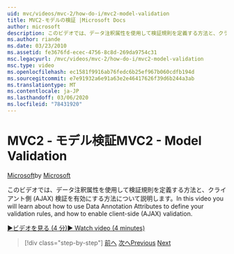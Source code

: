 ```yaml
---
uid: mvc/videos/mvc-2/how-do-i/mvc2-model-validation
title: MVC2-モデルの検証 |Microsoft Docs
author: microsoft
description: このビデオでは、データ注釈属性を使用して検証規則を定義する方法と、クライアント側 (AJAX) 検証を有効にする方法について説明します。
ms.author: riande
ms.date: 03/23/2010
ms.assetid: fe3676fd-ecec-4756-8c8d-269da9754c31
msc.legacyurl: /mvc/videos/mvc-2/how-do-i/mvc2-model-validation
msc.type: video
ms.openlocfilehash: ec1581f9916ab76fedc6b25ef967b060cdfb194d
ms.sourcegitcommit: e7e91932a6e91a63e2e46417626f39d6b244a3ab
ms.translationtype: MT
ms.contentlocale: ja-JP
ms.lasthandoff: 03/06/2020
ms.locfileid: "78431920"
---
```

# <a name="mvc2---model-validation"></a><span data-ttu-id="0d1cd-103">MVC2 - モデル検証</span><span class="sxs-lookup"><span data-stu-id="0d1cd-103">MVC2 - Model Validation</span></span>

<span data-ttu-id="0d1cd-104">[Microsoft](https://github.com/microsoft)</span><span class="sxs-lookup"><span data-stu-id="0d1cd-104">by [Microsoft](https://github.com/microsoft)</span></span>

<span data-ttu-id="0d1cd-105">このビデオでは、データ注釈属性を使用して検証規則を定義する方法と、クライアント側 (AJAX) 検証を有効にする方法について説明します。</span><span class="sxs-lookup"><span data-stu-id="0d1cd-105">In this video you will learn about how to use Data Annotation Attributes to define your validation rules, and how to enable client-side (AJAX) validation.</span></span>

[<span data-ttu-id="0d1cd-106">&#9654;ビデオを見る (4 分)</span><span class="sxs-lookup"><span data-stu-id="0d1cd-106">&#9654; Watch video (4 minutes)</span></span>](https://channel9.msdn.com/Blogs/ASP-NET-Site-Videos/mvc2-model-validation)

> [!div class="step-by-step"]
> <span data-ttu-id="0d1cd-107">[前へ](mvc2-stronglytyped-helpers.md)
> [次へ](mvc2-template-customization.md)</span><span class="sxs-lookup"><span data-stu-id="0d1cd-107">[Previous](mvc2-stronglytyped-helpers.md)
[Next](mvc2-template-customization.md)</span></span>
